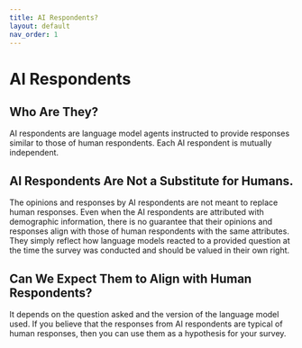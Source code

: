 ```yaml
---
title: AI Respondents?
layout: default
nav_order: 1
---
```


# AI Respondents

## Who Are They?
AI respondents are language model agents instructed to provide responses similar to those of human respondents. Each AI respondent is mutually independent.

## AI Respondents Are Not a Substitute for Humans.
The opinions and responses by AI respondents are not meant to replace human responses. Even when the AI respondents are attributed with demographic information, there is no guarantee that their opinions and responses align with those of human respondents with the same attributes. They simply reflect how language models reacted to a provided question at the time the survey was conducted and should be valued in their own right.

## Can We Expect Them to Align with Human Respondents?
It depends on the question asked and the version of the language model used. If you believe that the responses from AI respondents are typical of human responses, then you can use them as a hypothesis for your survey.